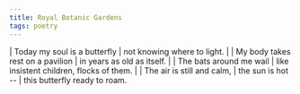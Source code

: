 ```yaml
---
title: Royal Botanic Gardens
tags: poetry
---
```


| Today my soul is a butterfly
| not knowing where to light.
|
| My body takes rest on a pavilion
| in years as old as itself.
|
| The bats around me wail
| like insistent children, flocks of them.
|
| The air is still and calm,
| the sun is hot --
| this butterfly ready to roam.
